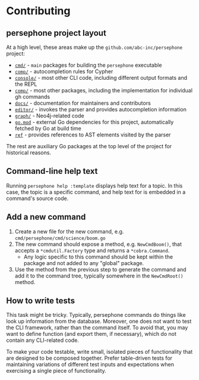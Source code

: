 # Contributing

## persephone project layout

At a high level, these areas make up the `github.com/abc-inc/persephone` project:

- [`cmd/`](../cmd) - `main` packages for building the `persephone` executable
- [`comp/`](../comp) - autocompletion rules for Cypher
- [`console/`](../console) - most other CLI code, including different output formats and the REPL
- [`comp/`](../comp) - most other packages, including the implementation for individual gh commands
- [`docs/`](../docs) - documentation for maintainers and contributors
- [`editor/`](../editor) - invokes the parser and provides autocompletion information
- [`graph/`](../graph) - Neo4j-related code
- [`go.mod`](../go.mod) - external Go dependencies for this project, automatically fetched by Go at build time
- [`ref`](../ref) - provides references to AST elements visited by the parser

The rest are auxiliary Go packages at the top level of the project for historical reasons.

## Command-line help text

Running `persephone help :template` displays help text for a topic.
In this case, the topic is a specific command, and help text for is embedded in a command's source code.

## Add a new command

1. Create a new file for the new command, e.g. `cmd/persephone/cmd/science/boom.go`
2. The new command should expose a method, e.g. `NewCmdBoom()`, that accepts a `*cmdutil.Factory` type
   and returns a `*cobra.Command`.
   * Any logic specific to this command should be kept within the package and not added to any "global" package.
3. Use the method from the previous step to generate the command and add it to the command tree,
   typically somewhere in the `NewCmdRoot()` method.

## How to write tests

This task might be tricky.
Typically, persephone commands do things like look up information from the database.
Moreover, one does not want to test the CLI framework, rather than the command itself.
To avoid that, you may want to define function (and export them, if necessary),
which do not contain any CLI-related code.

To make your code testable, write small, isolated pieces of functionality that are designed to be composed together.
Prefer table-driven tests for maintaining variations of different test inputs and expectations
when exercising a single piece of functionality.
